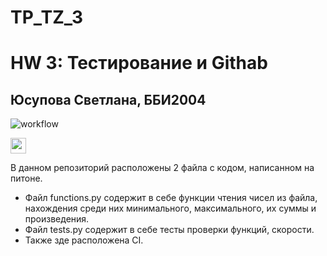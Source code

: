 # TP_TZ_3
# HW 3: Тестирование и Githab
## Юсупова Светлана, ББИ2004

![workflow](https://github.com/SvetlanaYusupova/TZ-3/actions/workflows/1.yml/badge.svg)

[<img src="https://s18955.pcdn.co/wp-content/uploads/2018/02/github.png" width="25"/>](https://github.com/SvetlanaYusupova/TP_TZ_3/actions)

В данном репозиторий расположены 2 файла с кодом, написанном на питоне. 
* Файл functions.py содержит в себе функции чтения чисел из файла, нахождения среди них минимального, максимального, их суммы и произведения. 
* Файл tests.py содержит в себе тесты проверки функций, скорости. 
* Также зде расположена CI.

